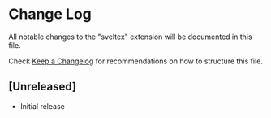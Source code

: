 # Change Log

All notable changes to the "sveltex" extension will be documented in this file.

Check [Keep a Changelog](http://keepachangelog.com/) for recommendations on how to structure this file.

## [Unreleased]

- Initial release